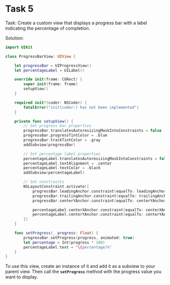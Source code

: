 # Task 5

Task: Create a custom view that displays a progress bar with a label indicating
the percentage of completion.

Solution:

```swift
import UIKit

class ProgressBarView: UIView {

    let progressBar = UIProgressView()
    let percentageLabel = UILabel()

    override init(frame: CGRect) {
        super.init(frame: frame)
        setupView()
    }

    required init?(coder: NSCoder) {
        fatalError("init(coder:) has not been implemented")
    }

    private func setupView() {
        // Set progress bar properties
        progressBar.translatesAutoresizingMaskIntoConstraints = false
        progressBar.progressTintColor = .blue
        progressBar.trackTintColor = .gray
        addSubview(progressBar)

        // Set percentage label properties
        percentageLabel.translatesAutoresizingMaskIntoConstraints = false
        percentageLabel.textAlignment = .center
        percentageLabel.textColor = .black
        addSubview(percentageLabel)

        // Set constraints
        NSLayoutConstraint.activate([
            progressBar.leadingAnchor.constraint(equalTo: leadingAnchor, constant: 20),
            progressBar.trailingAnchor.constraint(equalTo: trailingAnchor, constant: -20),
            progressBar.centerYAnchor.constraint(equalTo: centerYAnchor),

            percentageLabel.centerXAnchor.constraint(equalTo: centerXAnchor),
            percentageLabel.centerYAnchor.constraint(equalTo: centerYAnchor)
        ])
    }

    func setProgress(_ progress: Float) {
        progressBar.setProgress(progress, animated: true)
        let percentage = Int(progress * 100)
        percentageLabel.text = "\(percentage)%"
    }
}
```

To use this view, create an instance of it and add it as a subview to your
parent view. Then call the **`setProgress`** method with the progress value you
want to display.
